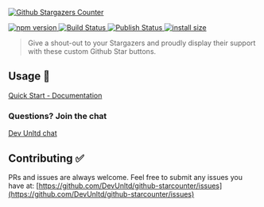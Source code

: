  <p>
  <a href="https://hodgef.com/github-starcounter">
	  <img alt="Github Stargazers Counter" src="https://i.imgur.com/UpxMBu7.png">
  </a>
 </p>
  <p>
	
  <a href="https://www.npmjs.com/package/github-starcounter">
    <img src="https://badgen.net/npm/v/github-starcounter?color=blue" alt="npm version">
  </a>

  <a href="https://github.com/DevUnltd/github-starcounter/actions">
     <img alt="Build Status" src="https://github.com/DevUnltd/github-starcounter/workflows/Build/badge.svg?color=green" />
  </a>
  
  <a href="https://github.com/DevUnltd/github-starcounter/actions">
     <img alt="Publish Status" src="https://github.com/DevUnltd/github-starcounter/workflows/Publish/badge.svg?color=green" />
  </a>

  <a href="https://bundlephobia.com/result?p=github-starcounter">
    <img src="https://badgen.net/bundlephobia/minzip/github-starcounter/?color=green" alt="install size">
  </a>
</p>

<blockquote>Give a shout-out to your Stargazers and proudly display their support with these custom Github Star buttons.</blockquote>

## Usage 🚀 
[Quick Start - Documentation](https://hodgef.com/github-starcounter/)

### Questions? Join the chat
[Dev Unltd chat](https://discordapp.com/invite/SJexsCG)

## Contributing ✅ 

PRs and issues are always welcome. Feel free to submit any issues you have at:
[https://github.com/DevUnltd/github-starcounter/issues](https://github.com/DevUnltd/github-starcounter/issues)
